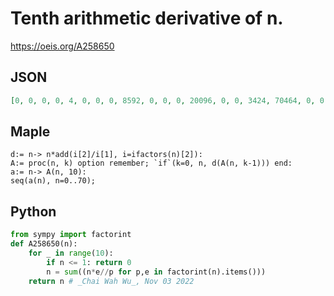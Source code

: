 # Tenth arithmetic derivative of n\.
https://oeis.org/A258650
## JSON
```JSON
[0, 0, 0, 0, 4, 0, 0, 0, 8592, 0, 0, 0, 20096, 0, 0, 3424, 70464, 0, 0, 0, 16304, 0, 0, 0, 32624, 0, 1520, 27, 70464, 0, 0, 0, 235072, 0, 0, 8592, 47872, 0, 0, 20096, 24640, 0, 0, 0, 65264, 8592, 0, 0, 130544, 0, 3424, 8144, 47872, 0, 57996, 20096, 198656, 0, 0]
```
## Maple
```Maple
d:= n-> n*add(i[2]/i[1], i=ifactors(n)[2]):
A:= proc(n, k) option remember; `if`(k=0, n, d(A(n, k-1))) end:
a:= n-> A(n, 10):
seq(a(n), n=0..70);
```
## Python
```Python
from sympy import factorint
def A258650(n):
    for _ in range(10):
        if n <= 1: return 0
        n = sum((n*e//p for p,e in factorint(n).items()))
    return n # _Chai Wah Wu_, Nov 03 2022
```
